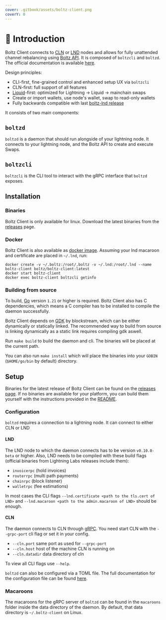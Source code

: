 ```yaml
---
cover: .gitbook/assets/boltz-client.png
coverY: 0
---
```


# 👋 Introduction

Boltz Client connects to [CLN](https://github.com/ElementsProject/lightning/) or [LND](https://github.com/lightningnetwork/lnd/) nodes and allows for fully unattended channel rebalancing using [Boltz API](https://docs.boltz.exchange/v/api). It is composed of `boltzcli` and `boltzd`. The official documentation is available [here](https://docs.boltz.exchange/v/boltz-client/).

Design principles:

- CLI-first, fine-grained control and enhanced setup UX via `boltzcli`
- CLN-first: full support of all features
- [Liquid](https://liquid.net/)-first: optimized for Lightning -> Liquid -> mainchain swaps
- Create or import wallets, use node's wallet, swap to read-only wallets
- Fully backwards compatible with last [boltz-lnd release](https://github.com/BoltzExchange/boltz-client/releases/tag/v1.2.7)

It consists of two main components:

## `boltzd`

`boltzd` is a daemon that should run alongside of your lightning node. It connects to your lightning node, and the Boltz API to create and execute Swaps.

## `boltzcli`

`boltzcli` is the CLI tool to interact with the gRPC interface that `boltzd` exposes.

## Installation

### Binaries

Boltz Client is only available for linux.
Download the latest binaries from the [releases](https://github.com/BoltzExchange/boltz-client/releases) page.

### Docker

Boltz Client is also available as [docker image](https://hub.docker.com/r/boltz/boltz-client/tags). Assuming your lnd macaroon and certificate are placed in `~/.lnd`, run:

```
docker create -v ~/.boltz:/root/.boltz -v ~/.lnd:/root/.lnd --name boltz-client boltz/boltz-client:latest
docker start boltz-client
docker exec boltz-client boltzcli getinfo
```

### Building from source

To build, [Go](https://go.dev/) version `1.21` or higher is required. Boltz Client also has C dependencies, which means a C compiler has to be installed to compile the daemon successfully.

Boltz Client depends on [GDK](https://github.com/Blockstream/gdk) by blockstream, which can be either dynamically or statically linked.
The recommended way to build from source is linking dynamically as a static link requires compiling gdk aswell.

Run `make build` to build the daemon and cli. The binaries will be placed at the current path.

You can also run `make install` which will place the binaries into your `GOBIN` (`$HOME/go/bin` by default) directory.

## Setup

Binaries for the latest release of Boltz Client can be found on the [releases page](https://github.com/BoltzExchange/boltz-client/releases). If no binaries are available for your platform, you can build them yourself with the instructions provided in the [README](https://github.com/BoltzExchange/boltz-client#building).

### Configuration

`boltzd` requires a connection to a lightning node. It can connect to either CLN or LND

#### LND

The LND node to which the daemon connects has to be version `v0.10.0-beta` or higher. Also, LND needs to be compiled with these build flags (official binaries from Lightning Labs releases include them):

- `invoicerpc` (hold invoices)
- `routerrpc` (multi path payments)
- `chainrpc` (block listener)
- `walletrpc` (fee estimations)

In most cases the CLI flags `--lnd.certificate <path to the tls.cert of LND>` and `--lnd.macaroon <path to the admin.macaroon of LND>` should be enough.

#### CLN

The daemon connects to CLN through [gRPC](https://docs.corelightning.org/docs/grpc).
You need start CLN with the `--grpc-port` cli flag or set it in your config.

- `--cln.port` same port as used for `--grpc-port`
- `--cln.host` host of the machine CLN is running on
- `--cln.datadir` data directory of cln

To view all CLI flags use `--help`.

`boltzd` can also be configured via a TOML file. The full documentation for the configuration file can be found [here](configuration.md).

### Macaroons

The macaroons for the gRPC server of `boltzd` can be found in the `macaroons` folder inside the data directory of the daemon. By default, that data directory is `~/.boltz-client` on Linux.

